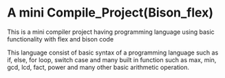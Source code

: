 # A mini Compile_Project(Bison_flex)
This is a mini compiler project having programming language using basic functionality with flex and bison code

This language consist of basic syntax of a programming language such as 
if, else, for loop, switch case and many built in function such as
max, min, gcd, lcd, fact, power and many other basic arithmetic operation.
